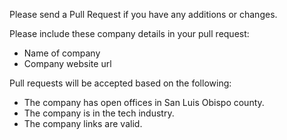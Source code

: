 Please send a Pull Request if you have any additions or changes.

Please include these company details in your pull request:
- Name of company
- Company website url


Pull requests will be accepted based on the following:
 - The company has open offices in San Luis Obispo county.
 - The company is in the tech industry.
 - The company links are valid.
